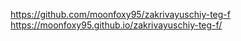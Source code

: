 https://github.com/moonfoxy95/zakrivayuschiy-teg-f
https://moonfoxy95.github.io/zakrivayuschiy-teg-f/